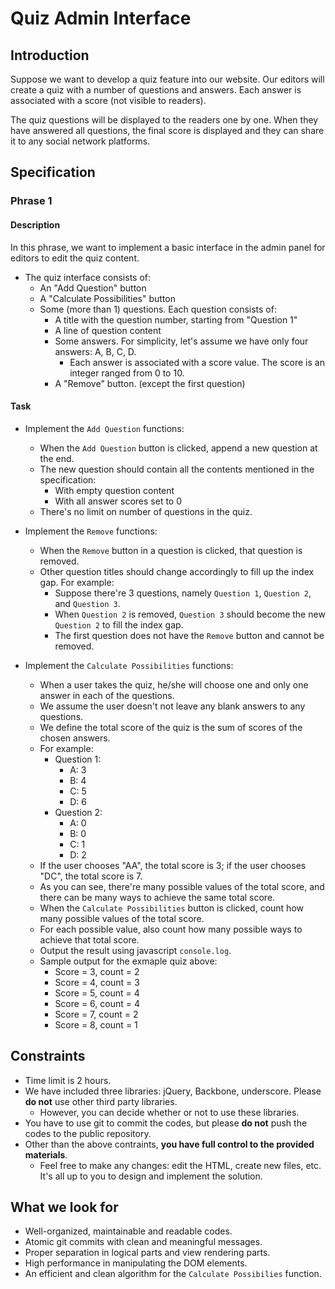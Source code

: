 # Quiz Admin Interface

## Introduction

Suppose we want to develop a quiz feature into our website. Our editors will create a quiz with a number of questions and answers. Each answer is associated with a score (not visible to readers).

The quiz questions will be displayed to the readers one by one. When they have answered all questions, the final score is displayed and they can share it to any social network platforms.


## Specification

### Phrase 1

#### Description

In this phrase, we want to implement a basic interface in the admin panel for editors to edit the quiz content.

* The quiz interface consists of:
  * An "Add Question" button
  * A "Calculate Possibilities" button
  * Some (more than 1) questions. Each question consists of:
    * A title with the question number, starting from "Question 1"
    * A line of question content
    * Some answers. For simplicity, let's assume we have only four answers: A, B, C, D.
      * Each answer is associated with a score value. The score is an integer ranged from 0 to 10.
    * A "Remove" button. (except the first question)

#### Task
* Implement the `Add Question` functions:
  * When the `Add Question` button is clicked, append a new question at the end.
  * The new question should contain all the contents mentioned in the specification:
    * With empty question content
    * With all answer scores set to 0
  * There's no limit on number of questions in the quiz.

* Implement the `Remove` functions:
  * When the `Remove` button in a question is clicked, that question is removed.
  * Other question titles should change accordingly to fill up the index gap. For example:
    * Suppose there're 3 questions, namely `Question 1`, `Question 2`, and `Question 3`.
    * When `Question 2` is removed, `Question 3` should become the new `Question 2` to fill the index gap.
    * The first question does not have the `Remove` button and cannot be removed.

* Implement the `Calculate Possibilities` functions:
  * When a user takes the quiz, he/she will choose one and only one answer in each of the questions.
  * We assume the user doesn't not leave any blank answers to any questions.
  * We define the total score of the quiz is the sum of scores of the chosen answers.
  * For example:
    * Question 1:
      * A: 3
      * B: 4
      * C: 5
      * D: 6
    * Question 2:
      * A: 0
      * B: 0
      * C: 1
      * D: 2
  * If the user chooses "AA", the total score is 3; if the user chooses "DC", the total score is 7.
  * As you can see, there're many possible values of the total score, and there can be many ways to achieve the same total score.
  * When the `Calculate Possibilities` button is clicked, count how many possible values of the total score.
  * For each possible value, also count how many possible ways to achieve that total score.
  * Output the result using javascript `console.log`.
  * Sample output for the exmaple quiz above:
    * Score = 3, count = 2
    * Score = 4, count = 3
    * Score = 5, count = 4
    * Score = 6, count = 4
    * Score = 7, count = 2
    * Score = 8, count = 1

## Constraints
* Time limit is 2 hours.
* We have included three libraries: jQuery, Backbone, underscore. Please **do not** use other third party libraries.
  * However, you can decide whether or not to use these libraries.
* You have to use git to commit the codes, but please **do not** push the codes to the public repository.
* Other than the above contraints, **you have full control to the provided materials**.
  * Feel free to make any changes: edit the HTML, create new files, etc. It's all up to you to design and implement the solution.


## What we look for
* Well-organized, maintainable and readable codes.
* Atomic git commits with clean and meaningful messages.
* Proper separation in logical parts and view rendering parts.
* High performance in manipulating the DOM elements.
* An efficient and clean algorithm for the `Calculate Possibilies` function.
